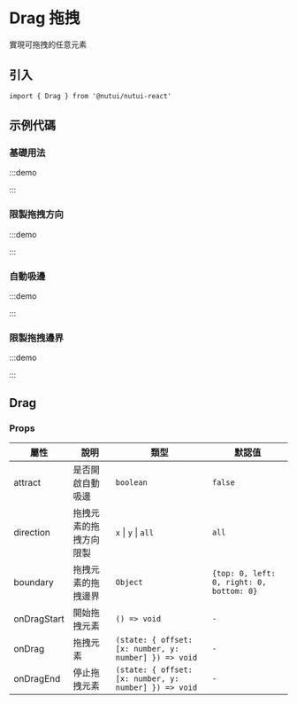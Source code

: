 # Drag 拖拽

實現可拖拽的任意元素

## 引入

```tsx
import { Drag } from '@nutui/nutui-react'
```

## 示例代碼

### 基礎用法

:::demo

<CodeBlock src='h5/demo1.tsx'></CodeBlock>

:::

### 限製拖拽方向

:::demo

<CodeBlock src='h5/demo2.tsx'></CodeBlock>

:::

### 自動吸邊

:::demo

<CodeBlock src='h5/demo3.tsx'></CodeBlock>

:::

### 限製拖拽邊界

:::demo

<CodeBlock src='h5/demo4.tsx'></CodeBlock>

:::

## Drag

### Props

| 屬性 | 說明 | 類型 | 默認值 |
| --- | --- | --- | --- |
| attract | 是否開啟自動吸邊 | `boolean` | `false` |
| direction | 拖拽元素的拖拽方向限製 | `x` \| `y` \| `all` | `all` |
| boundary | 拖拽元素的拖拽邊界 | `Object` | `{top: 0, left: 0, right: 0, bottom: 0}` |
| onDragStart | 開始拖拽元素| `() => void` | `-` |
| onDrag | 拖拽元素| `(state: { offset: [x: number, y: number] }) => void` | `-` |
| onDragEnd | 停止拖拽元素| `(state: { offset: [x: number, y: number] }) => void` | `-` |
